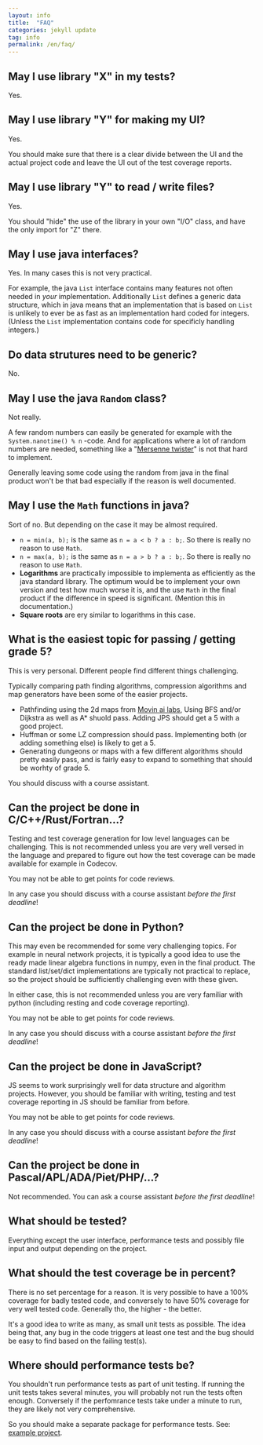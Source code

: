 ```yaml
---
layout: info
title:  "FAQ"
categories: jekyll update
tag: info
permalink: /en/faq/
---
```


## May I use library "X" in my tests?

Yes.

## May I use library "Y" for making my UI?

Yes.

You should make sure that there is a clear divide between the UI and the actual project code and leave the UI out of the test coverage reports.

## May I use library "Y" to read / write files?

Yes.

You should "hide" the use of the library in your own "I/O" class, and have the only import for "Z" there.

## May I use java interfaces?

Yes. In many cases this is not very practical.

For example, the java `List` interface contains many features not often needed in *your* implementation. Additionally `List` defines a generic data structure, which in java means that an implementation that is based on `List` is unlikely to ever be as fast as an implementation hard coded for integers. (Unless the `List` implementation contains code for specificly handling integers.)

## Do data strutures need to be generic?

No.

## May I use the java `Random` class?

Not really. 

A few random numbers can easily be generated for example with the `System.nanotime() % n` -code. And for applications where a lot of random numbers are needed, something like a "[Mersenne twister](https://en.wikipedia.org/wiki/Mersenne_Twister)" is not that hard to implement.

Generally leaving some code using the random from java in the final product won't be that bad especially if the reason is well documented.

## May I use the `Math` functions in java?

Sort of no. But depending on the case it may be almost required.

* `n = min(a, b);` is the same as `n = a < b ? a : b;`. So there is really no reason to use `Math`.
* `n = max(a, b);` is the same as `n = a > b ? a : b;`. So there is really no reason to use `Math`.
* **Logarithms** are practically impossible to implementa as efficiently as the java standard library. The optimum would be to implement your own version and test how much worse it is, and the use `Math` in the final product if  the difference in speed is significant. (Mention this in documentation.)
* **Square roots** are ery similar to logarithms in this case.

## What is the easiest topic for passing / getting grade 5?

This is very personal. Different people find different things challenging.

Typically comparing path finding algorithms, compression algorithms and map generators have been some of the easier projects.

* Pathfinding using the 2d maps from [Movin ai labs](https://movingai.com/benchmarks/grids.html), Using BFS and/or Dijkstra as well as A* shuold pass. Adding JPS should get a 5 with a good project.
* Huffman or some LZ compression should pass. Implementing both (or adding something else) is likely to get a 5.
* Generating dungeons or maps with a few different algorithms should pretty easily pass, and is fairly easy to expand to something that should be worhty of grade 5.

You should discuss with a course assistant.

## Can the project be done in C/C++/Rust/Fortran...?

Testing and test coverage generation for low level languages can be challenging. This is not recommended unless you are very well versed in the language and prepared to figure out how the test coverage can be made available for example in Codecov.

You may not be able to get points for code reviews.

In any case you should discuss with a course assistant *before the first deadline*!

## Can the project be done in Python?

This may even be recommended for some very challenging topics. For example in neural network projects, it is typically a good idea to use the ready made linear algebra functions in numpy, even in the final product. The standard list/set/dict implementations are typically not practical to replace, so the project should be sufficiently challenging even with these given.

In either case, this is not recommended unless you are very familiar with python (including resting and code coverage reporting).

You may not be able to get points for code reviews.

In any case you should discuss with a course assistant *before the first deadline*!

## Can the project be done in JavaScript?

JS seems to work surprisingly well for data structure and algorithm projects. However, you should be familiar with writing, testing and test coverage reporting in JS should be familiar from before.

You may not be able to get points for code reviews.

In any case you should discuss with a course assistant *before the first deadline*!

## Can the project be done in Pascal/APL/ADA/Piet/PHP/...?

Not recommended. You can ask a course assistant *before the first deadline*!

## What should be tested?

Everything except the user interface, performance tests and possibly file input and output depending on the project.

## What should the test coverage be in percent?

There is no set percentage for a reason. It is very possible to have a 100% coverage for badly tested code, and conversely to have 50% coverage for very well tested code. Generally tho, the higher - the better.

It's a good idea to write as many, as small unit tests as possible. The idea being that, any bug in the code triggers at least one test and the bug should be easy to find based on the failing test(s).

## Where should performance tests be?

You shouldn't run performance tests as part of unit testing. If running the unit tests takes several minutes, you will probably not run the tests often enough. Conversely if the perfomrance tests take under a minute to run, they are likely not very comprehensive.

So you should make a separate package for performance tests. See: [example project](https://github.com/TiraLabra/Testing-and-rmq/tree/master/src/main/java/rmq/util).
